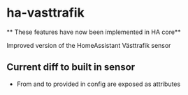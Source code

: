 # ha-vasttrafik

** These features have now been implemented in HA core**

Improved version of the HomeAssistant Västtrafik sensor

## Current diff to built in sensor
* From and to provided in config are exposed as attributes
